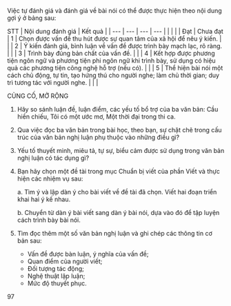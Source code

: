 Việc tự đánh giá và đánh giá về bài nói có thể được thực hiện theo nội dung gợi ý ở bảng sau:

STT | Nội dung đánh giá | Kết quả | |
--- | --- | --- | --- | |
| | | Đạt | Chưa đạt |
1 | Chọn được vấn đề thu hút được sự quan tâm của xã hội để nêu ý kiến. | | |
2 | Ý kiến đánh giá, bình luận về vấn đề được trình bày mạch lạc, rõ ràng. | | |
3 | Trình bày đúng bản chất của vấn đề. | | |
4 | Kết hợp được phương tiện ngôn ngữ và phương tiện phi ngôn ngữ khi trình bày, sử dụng có hiệu quả các phương tiện công nghệ hỗ trợ (nếu có). | | |
5 | Thể hiện bài nói một cách chủ động, tự tin, tạo hứng thú cho người nghe; làm chủ thời gian; duy trì tương tác với người nghe. | | |

CỦNG CỐ, MỞ RỘNG

1. Hãy so sánh luận đề, luận điểm, các yếu tố bổ trợ của ba văn bản: Cầu hiền chiếu, Tôi có một ước mơ, Một thời đại trong thi ca.

2. Qua việc đọc ba văn bản trong bài học, theo bạn, sự chặt chẽ trong cấu trúc của văn bản nghị luận phụ thuộc vào những điều gì?

3. Yếu tố thuyết minh, miêu tả, tự sự, biểu cảm được sử dụng trong văn bản nghị luận có tác dụng gì?

4. Bạn hãy chọn một đề tài trong mục Chuẩn bị viết của phần Viết và thực hiện các nhiệm vụ sau:

   a. Tìm ý và lập dàn ý cho bài viết về đề tài đã chọn. Viết hai đoạn triển khai hai ý kế nhau.

   b. Chuyển từ dàn ý bài viết sang dàn ý bài nói, dựa vào đó để tập luyện cách trình bày bài nói.

5. Tìm đọc thêm một số văn bản nghị luận và ghi chép các thông tin cơ bản sau:
   - Vấn đề được bàn luận, ý nghĩa của vấn đề;
   - Quan điểm của người viết;
   - Đối tượng tác động;
   - Nghệ thuật lập luận;
   - Mức độ thuyết phục.

97
